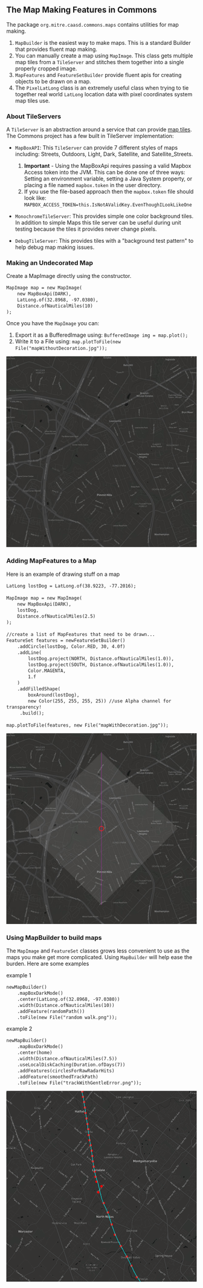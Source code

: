 ## The Map Making Features in Commons

The package `org.mitre.caasd.commons.maps` contains utilities for map making.

1. `MapBuilder` is the easiest way to make maps. This is a standard Builder that provides fluent map making.
1. You can manually create a map using `MapImage`. This class gets multiple map tiles from a `TileServer` and stitches
   them together into a single properly cropped image.
1. `MapFeatures` and `FeatureSetBuilder` provide fluent apis for creating objects to be drawn on a map.
1. The `PixelLatLong` class is an extremely useful class when trying to tie together real world `LatLong` location data
   with pixel coordinates system map tiles use.

### About TileServers

A `TileServer` is an abstraction around a service that can
provide [map tiles](https://docs.microsoft.com/en-us/azure/azure-maps/zoom-levels-and-tile-grid?tabs=csharp). The
Commons project has a few built in TileServer implementation:

- `MapBoxAPI`: This `TileServer` can provide 7 different styles of maps including: Streets, Outdoors, Light, Dark,
  Satellite, and Satellite_Streets.
    1. **Important** - Using the MapBoxApi requires passing a valid Mapbox Access token into the JVM. This can be done
       one of three ways:  Setting an environment variable, setting a Java System property, or placing a file
       named `mapbox.token` in the user directory.
    1. If you use the file-based approach then the `mapbox.token` file should look
       like: `MAPBOX_ACCESS_TOKEN=this.IsNotAValidKey.EvenThoughILookLikeOne`


- `MonochromeTileServer`: This provides simple one color background tiles. In addition to simple Maps this tile server
  can be useful during unit testing because the tiles it provides never change pixels.


- `DebugTileServer`:  This provides tiles with a "background test pattern" to help debug map making issues.

### Making an Undecorated Map

Create a MapImage directly using the constructor.

```
MapImage map = new MapImage(
    new MapBoxApi(DARK), 
    LatLong.of(32.8968, -97.0380), 
    Distance.ofNauticalMiles(10)
);
```

Once you have the `MapImage` you can:

1. Export it as a BufferedImage using: `BufferedImage img = map.plot();`
1. Write it to a File using: `map.plotToFile(new File("mapWithoutDecoration.jpg"));`

![regular map](./mapWithoutDecoration.jpg)

### Adding MapFeatures to a Map

Here is an example of drawing stuff on a map

```
LatLong lostDog = LatLong.of(38.9223, -77.2016);

MapImage map = new MapImage(
    new MapBoxApi(DARK),
    lostDog,
    Distance.ofNauticalMiles(2.5)
);

//create a list of MapFeatures that need to be drawn...
FeatureSet features = newFeatureSetBuilder()
    .addCircle(lostDog, Color.RED, 30, 4.0f)
    .addLine(
        lostDog.project(NORTH, Distance.ofNauticalMiles(1.0)),
        lostDog.project(SOUTH, Distance.ofNauticalMiles(1.0)),
        Color.MAGENTA,
        1.f
    )
    .addFilledShape(
        boxAround(lostDog),
        new Color(255, 255, 255, 25)) //use Alpha channel for transparency!
     .build();

map.plotToFile(features, new File("mapWithDecoration.jpg"));
```

![regular map](./mapWithDecoration.jpg)

### Using MapBuilder to build maps

The `MapImage` and `FeatureSet` classes grows less convenient to use as the maps you make get more complicated.
Using `MapBuilder` will help ease the burden.  Here are some examples

example 1

```
newMapBuilder()
    .mapBoxDarkMode()
    .center(LatLong.of(32.8968, -97.0380))
    .width(Distance.ofNauticalMiles(10))
    .addFeature(randomPath())
    .toFile(new File("random walk.png"));
```

example 2

```
newMapBuilder()
    .mapBoxDarkMode()
    .center(home)
    .width(Distance.ofNauticalMiles(7.5))
    .useLocalDiskCaching(Duration.ofDays(7))
    .addFeatures(circlesForRawRadarHits)
    .addFeature(smoothedTrackPath)
    .toFile(new File("trackWithGentleError.png"));
```

![regular map](./trackWithGentleError.png)

